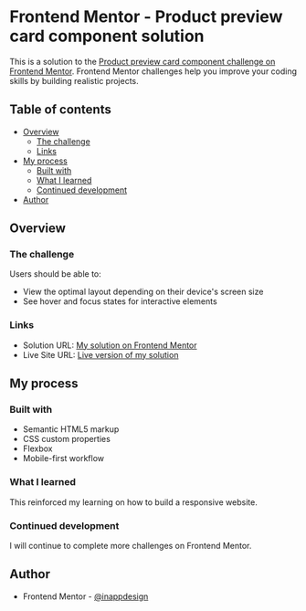 # Frontend Mentor - Product preview card component solution

This is a solution to the [Product preview card component challenge on Frontend Mentor](https://www.frontendmentor.io/challenges/product-preview-card-component-GO7UmttRfa). Frontend Mentor challenges help you improve your coding skills by building realistic projects.

## Table of contents

- [Overview](#overview)
  - [The challenge](#the-challenge)
  - [Links](#links)
- [My process](#my-process)
  - [Built with](#built-with)
  - [What I learned](#what-i-learned)
  - [Continued development](#continued-development)
- [Author](#author)

## Overview

### The challenge

Users should be able to:

- View the optimal layout depending on their device's screen size
- See hover and focus states for interactive elements

### Links

- Solution URL: [My solution on Frontend Mentor](https://www.frontendmentor.io/solutions/product-preview-card-component-6KqXZPb9g6)
- Live Site URL: [Live version of my solution](https://product-preview-card-component-frontend-mentor-drab.vercel.app/)

## My process

### Built with

- Semantic HTML5 markup
- CSS custom properties
- Flexbox
- Mobile-first workflow

### What I learned

This reinforced my learning on how to build a responsive website.

### Continued development

I will continue to complete more challenges on Frontend Mentor.

## Author

- Frontend Mentor - [@inappdesign](https://www.frontendmentor.io/profile/inappdesign)
